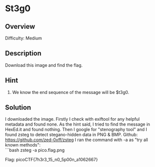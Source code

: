# St3g0 #
 
## Overview ##
 
Difficulty: Medium
 
## Description ##
 
Download this image and find the flag.

## Hint ##

1. We know the end sequence of the message will be $t3g0.
 
## Solution ##
I downloaded the image. Firstly I check with exiftool for any helpful metadata and found none. As the hint said, I tried to find the message in HexEd.it and found nothing. Then I google for "stenography tool" and I found zsteg to detect stegano-hidden data in PNG & BMP.
Github: https://github.com/zed-0xff/zsteg
I ran the command with -a as "try all known methods":    
    ```bash
zsteg -a pico.flag.png

Flag: picoCTF{7h3r3_15_n0_5p00n_a1062667}
